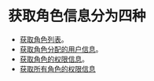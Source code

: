 # 获取角色信息分为四种

- [获取角色列表](/doc/接口文档/角色管理/查询角色信息/get_Info_of_role.md)。
- [获取角色分配的用户信息](/doc/接口文档/角色管理/查询角色信息/get_userInfo_of_role.md)。
- [获取角色的权限信息](/doc/接口文档/角色管理/查询角色信息/get_actionsInfo_of_role.md)。
- [获取所有角色的权限信息](/doc/接口文档/角色管理/查询角色信息/get_actionsInfo_of_allRoles.md)